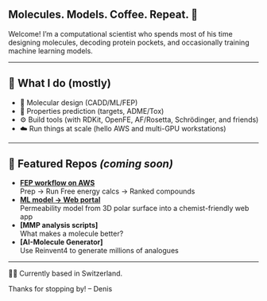 ## Molecules. Models. Coffee. Repeat. 👋

Welcome! I’m a computational scientist who spends most of his time designing molecules, decoding protein pockets, and occasionally training machine learning models.

---

## 🔧 What I do (mostly)

- 🧬 Molecular design (CADD/ML/FEP)
- 🧠 Properties prediction (targets, ADME/Tox)
- ⚙️ Build tools (with RDKit, OpenFE, AF/Rosetta, Schrödinger, and friends)
- ☁️ Run things at scale (hello AWS and multi-GPU workstations)

---

## 📂 Featured Repos *(coming soon)*  

- **[FEP workflow on AWS](https://github.com/dbucher1234/openfe-fep-aws)**  
  Prep → Run Free energy calcs → Ranked compounds
- **[ML model → Web portal](https://github.com/dbucher1234/ml-web-portal)**  
  Permeability model from 3D polar surface into a chemist-friendly web app  
- **[MMP analysis scripts]**  
  What makes a molecule better? 
- **[AI-Molecule Generator]**  
  Use Reinvent4 to generate millions of analogues

---

🧑‍🔬 Currently based in Switzerland. 

Thanks for stopping by! – Denis
